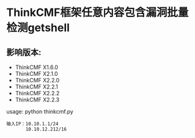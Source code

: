 
# ThinkCMF框架任意内容包含漏洞批量检测getshell

## 影响版本:

- ThinkCMF X1.6.0
- ThinkCMF X2.1.0
- ThinkCMF X2.2.0
- ThinkCMF X2.2.1
- ThinkCMF X2.2.2
- ThinkCMF X2.2.3

 usage: python thinkcmf.py 

	输入IP：10.10.1.1/24
		   10.10.12.212/16
			
 